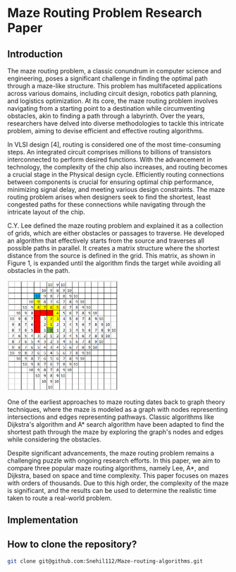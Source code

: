 # Maze Routing Problem Research Paper

## Introduction
The maze routing problem, a classic conundrum in computer science and engineering, poses a significant challenge in finding the optimal path through a maze-like structure. This problem has multifaceted applications across various domains, including circuit design, robotics path planning, and logistics optimization. At its core, the maze routing problem involves navigating from a starting point to a destination while circumventing obstacles, akin to finding a path through a labyrinth. Over the years, researchers have delved into diverse methodologies to tackle this intricate problem, aiming to devise efficient and effective routing algorithms. 

In VLSI design [4], routing is considered one of the most time-consuming steps. An integrated circuit comprises millions to billions of transistors interconnected to perform desired functions. With the advancement in technology, the complexity of the chip also increases, and routing becomes a crucial stage in the Physical design cycle. Efficiently routing connections between components is crucial for ensuring optimal chip performance, minimizing signal delay, and meeting various design constraints. The maze routing problem arises when designers seek to find the shortest, least congested paths for these connections while navigating through the intricate layout of the chip. 

C.Y. Lee defined the maze routing problem and explained it as a collection of grids, which are either obstacles or passages to traverse. He developed an algorithm that effectively starts from the source and traverses all possible paths in parallel. It creates a matrix structure where the shortest distance from the source is defined in the grid. This matrix, as shown in Figure 1, is expanded until the algorithm finds the target while avoiding all obstacles in the path.

![Image](https://github.com/Snehil112/Maze-routing-algorithms/blob/main/figure1.png)

One of the earliest approaches to maze routing dates back to graph theory techniques, where the maze is modeled as a graph with nodes representing intersections and edges representing pathways. Classic algorithms like Dijkstra's algorithm and A* search algorithm have been adapted to find the shortest path through the maze by exploring the graph's nodes and edges while considering the obstacles. 

Despite significant advancements, the maze routing problem remains a challenging puzzle with ongoing research efforts. In this paper, we aim to compare three popular maze routing algorithms, namely Lee, A*, and Dijkstra, based on space and time complexity. This paper focuses on mazes with orders of thousands. Due to this high order, the complexity of the maze is significant, and the results can be used to determine the realistic time taken to route a real-world problem.

## Implementation


## How to clone the repository?
```bash
git clone git@github.com:Snehil112/Maze-routing-algorithms.git